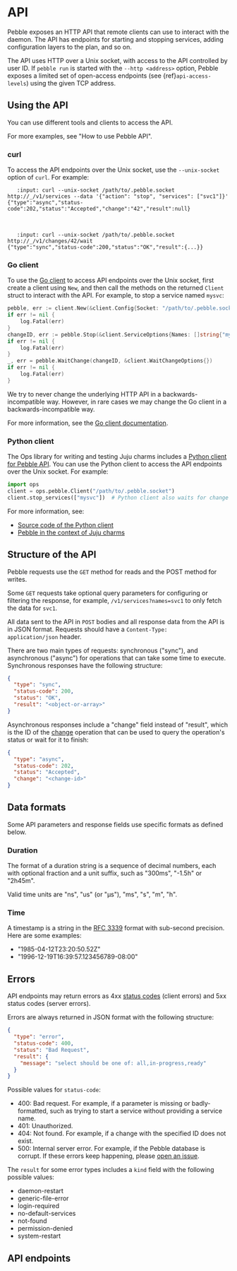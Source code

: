 # API

Pebble exposes an HTTP API that remote clients can use to interact with the daemon. The API has endpoints for starting and stopping services, adding configuration layers to the plan, and so on.

The API uses HTTP over a Unix socket, with access to the API controlled by user ID. If `pebble run` is started with the `--http <address>` option, Pebble exposes a limited set of open-access endpoints (see {ref}`api-access-levels`) using the given TCP address.

## Using the API

You can use different tools and clients to access the API.

For more examples, see "How to use Pebble API". <!-- [David] Link to the how-to guide -->

### curl

To access the API endpoints over the Unix socket, use the `--unix-socket` option of `curl`. For example:

```{terminal}
   :input: curl --unix-socket /path/to/.pebble.socket http://_/v1/services --data '{"action": "stop", "services": ["svc1"]}'
{"type":"async","status-code":202,"status":"Accepted","change":"42","result":null}
```

<br />

```{terminal}
   :input: curl --unix-socket /path/to/.pebble.socket http://_/v1/changes/42/wait
{"type":"sync","status-code":200,"status":"OK","result":{...}}
```

### Go client

To use the [Go client](https://pkg.go.dev/github.com/canonical/pebble/client) to access API endpoints over the Unix socket, first create a client using `New`, and then call the methods on the returned `Client` struct to interact with the API. For example, to stop a service named `mysvc`:

```go
pebble, err := client.New(&client.Config{Socket: "/path/to/.pebble.socket"})
if err != nil {
    log.Fatal(err)
}
changeID, err := pebble.Stop(&client.ServiceOptions{Names: []string{"mysvc"}})
if err != nil {
    log.Fatal(err)
}
_, err = pebble.WaitChange(changeID, &client.WaitChangeOptions{})
if err != nil {
    log.Fatal(err)
}
```

We try to never change the underlying HTTP API in a backwards-incompatible way. However, in rare cases we may change the Go client in a backwards-incompatible way.

For more information, see the [Go client documentation](https://pkg.go.dev/github.com/canonical/pebble/client).

### Python client

The Ops library for writing and testing Juju charms includes a [Python client for Pebble API](https://ops.readthedocs.io/en/latest/reference/pebble.html). You can use the Python client to access the API endpoints over the Unix socket. For example:

```python
import ops
client = ops.pebble.Client("/path/to/.pebble.socket")
client.stop_services(["mysvc"])  # Python client also waits for change to finish
```

For more information, see:

- [Source code of the Python client](https://github.com/canonical/operator/blob/main/ops/pebble.py)
- [Pebble in the context of Juju charms](https://juju.is/docs/sdk/interact-with-pebble)

## Structure of the API

Pebble requests use the `GET` method for reads and the POST method for writes.

Some `GET` requests take optional query parameters for configuring or filtering the response, for example, `/v1/services?names=svc1` to only fetch the data for `svc1`.

All data sent to the API in `POST` bodies and all response data from the API is in JSON format. Requests should have a `Content-Type: application/json` header.

There are two main types of requests: synchronous ("sync"), and asynchronous ("async") for operations that can take some time to execute. Synchronous responses have the following structure:

```json
{
  "type": "sync",
  "status-code": 200,
  "status": "OK",
  "result": "<object-or-array>"
}
```

Asynchronous responses include a "change" field instead of "result", which is the ID of the [change](changes-and-tasks) operation that can be used to query the operation's status or wait for it to finish:

```json
{
  "type": "async",
  "status-code": 202,
  "status": "Accepted",
  "change": "<change-id>"
}
```

## Data formats

Some API parameters and response fields use specific formats as defined below.

### Duration

The format of a duration string is a sequence of decimal numbers, each with optional fraction and a unit suffix, such as "300ms", "-1.5h" or "2h45m".

Valid time units are "ns", "us" (or "µs"), "ms", "s", "m", "h".

### Time

A timestamp is a string in the [RFC 3339](https://datatracker.ietf.org/doc/html/rfc3339) format with sub-second precision. Here are some examples:

- "1985-04-12T23:20:50.52Z"
- "1996-12-19T16:39:57.123456789-08:00"

## Errors

API endpoints may return errors as 4xx [status codes](https://www.iana.org/assignments/http-status-codes/http-status-codes.xhtml) (client errors) and 5xx status codes (server errors).

Errors are always returned in JSON format with the following structure:

```json
{
  "type": "error",
  "status-code": 400,
  "status": "Bad Request",
  "result": {
    "message": "select should be one of: all,in-progress,ready"
  }
}
```

Possible values for `status-code`:

- 400: Bad request. For example, if a parameter is missing or badly-formatted, such as trying to start a service without providing a service name.
- 401: Unauthorized.
- 404: Not found. For example, if a change with the specified ID does not exist.
- 500: Internal server error. For example, if the Pebble database is corrupt. If these errors keep happening, please [open an issue](https://github.com/canonical/pebble/issues/new).

The `result` for some error types includes a `kind` field with the following possible values:

- daemon-restart
- generic-file-error
- login-required
- no-default-services
- not-found
- permission-denied
- system-restart

## API endpoints

<link rel="stylesheet" type="text/css" href="https://unpkg.com/swagger-ui-dist@5.11.0/swagger-ui.css" ></link>
<link rel="stylesheet" type="text/css" href="../../_static/swagger-override.css" ></link>
<div id="swagger-ui"></div>

<script src="https://unpkg.com/swagger-ui-dist@5.11.0/swagger-ui-bundle.js" charset="UTF-8" crossorigin> </script>
<script src="https://unpkg.com/swagger-ui-dist@5.11.0/swagger-ui-standalone-preset.js" charset="UTF-8 crossorigin"> </script>
<script>
window.onload = function() {
  // Begin Swagger UI call region
  const ui = SwaggerUIBundle({
    url: window.location.pathname +"../../openapi.yaml",
    dom_id: '#swagger-ui',
    deepLinking: true,
    presets: [
      SwaggerUIBundle.presets.apis,
      SwaggerUIStandalonePreset
    ],
    plugins: [],
    validatorUrl: "none",
    defaultModelsExpandDepth: -1,
    supportedSubmitMethods: []
  })
  // End Swagger UI call region

  window.ui = ui

  function addSwaggerTagsToTOC(tags) {
    // Find the last H2 entry in the TOC and insert a 'ul' element for the tag list
    const tocContainer = document.querySelector(
      ".toc-tree > ul > li > ul > li:last-child"
    );
    const tocList = document.createElement("ul");
    tocContainer.appendChild(tocList);
    // Add a link for each tag inside the 'ul' element
    for (const tag of tags) {
      // Create an 'a' element for the tag link
      const tocLink = document.createElement("a");
      tocLink.classList.add("reference", "internal");
      const urlFriendlyTag = tag.replace(/ /g, "-");
      tocLink.href = `#/${urlFriendlyTag}`;
      tocLink.innerText = tag;
      tocLink.addEventListener("click", event => {
        if (event.shiftKey || event.ctrlKey || event.altKey || event.metaKey) {
          return;
        }
        // When the tag link is clicked with no modifier keys:
        // - Scroll the tag section into view
        // - If the tag section is closed, open it (by simulating a click)
        const operationsTag = tag.replace(/ /g, "_");
        const swaggerHeading = document.getElementById(`operations-tag-${operationsTag}`);
        swaggerHeading.scrollIntoView({
          behavior: "smooth"
        });
        if (swaggerHeading.getAttribute("data-is-open") == "false") {
          swaggerHeading.click();
        }
      });
      // Wrap the tag link in a 'li' element and add it to the tag list
      const tocItem = document.createElement("li");
      tocItem.appendChild(tocLink);
      tocList.appendChild(tocItem);
    }
  }

  // Make sure to match the tags defined in openapi.yaml
  addSwaggerTagsToTOC([
    "changes and tasks",
    "checks",
    "files",
    "identities",
    "notices",
    "plan",
    "services",
    "system"
  ]);
}
</script>
